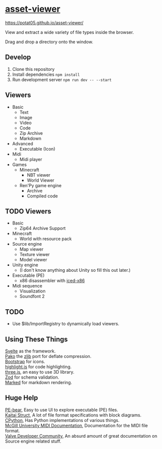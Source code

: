 # [asset-viewer](https://potat05.github.io/asset-viewer/)

https://potat05.github.io/asset-viewer/

View and extract a wide variety of file types inside the browser.

Drag and drop a directory onto the window.

## Develop

1. Clone this repository
2. Install dependencies `npm install`
3. Run development server `npm run dev -- --start`

## Viewers

* Basic
    * Text
    * Image
    * Video
    * Code
    * Zip Archive
    * Markdown
* Advanced
    * Executable (Icon)
* Midi
    * Midi player
* Games
    * Minecraft
        * NBT viewer
        * World Viewer
    * Ren'Py game engine
        * Archive
        * Compiled code

## TODO Viewers

* Basic
    * Zip64 Archive Support
* Minecraft
    * World with resource pack
* Source engine
    * Map viewer
    * Texture viewer
    * Model viewer
* Unity engine
    * (I don't know anything about Unity so fill this out later.)
* Executable (PE)
    * x86 disassembler with [iced-x86](https://www.npmjs.com/package/iced-x86)
* Midi sequence
    * Visualization
    * Soundfont 2

## TODO

* Use $lib/ImportRegistry to dynamically load viewers.

## Using These Things

[Svelte](https://svelte.dev/) as the framework.  
[Pako](https://www.npmjs.com/package/pako) the [zlib](https://www.zlib.net/) port for deflate compression.  
[Bootstrap](https://icons.getbootstrap.com/) for icons.  
[highlight.js](https://highlightjs.org/) for code highlighting.  
[three.js](https://threejs.org/), an easy to use 3D library.  
[Zod](https://zod.dev/) for schema validation.  
[Marked](https://marked.js.org/) for markdown rendering.  

## Huge Help

[PE-bear](https://github.com/hasherezade/pe-bear/), Easy to use UI to explore executable (PE) files.  
[Kaitai Struct](http://formats.kaitai.io), A lot of file format specifications with block diagrams.  
[CPython](https://github.com/python/cpython), Has Python implementations of various things.  
[McGill University MIDI Documentation](http://www.music.mcgill.ca/~ich/classes/mumt306/StandardMIDIfileformat.html), Documentation for the MIDI file format.  
[Valve Developer Community](https://developer.valvesoftware.com/wiki/Main_Page), An absurd amount of great documentation on Source engine related stuff.  
